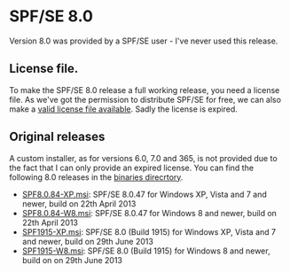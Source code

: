 # SPF/SE 8.0
Version 8.0 was provided by a SPF/SE user - I've never used this release.

## License file.
To make the SPF/SE 8.0 release a full working release, you need a license file.
As we've got the permission to distribute SPF/SE for free, we can also make a [valid license file available](binaries/SPFLicense.dat).
Sadly the license is expired.

## Original releases
A custom installer, as for versions 6.0, 7.0 and 365, is not provided due to the fact that I can only provide an expired license. You can find the following 8.0 releases in the [binaries direcrtory](binaries).


* [SPF8.0.84-XP.msi](binaries/SPF8.0.84-XP.msi): SPF/SE 8.0.47 for Windows XP, Vista and 7 and newer, build on 22th April 2013
* [SPF8.0.84-W8.msi](binaries/SPF8.0.84-W8.msi): SPF/SE 8.0.47 for Windows 8 and newer, build on 22th April 2013
* [SPF1915-XP.msi](binaries/SPF1915-XP.msi): SPF/SE 8.0 (Build 1915) for Windows XP, Vista and 7 and newer, build on 29th June 2013
* [SPF1915-W8.msi](binaries/SPF1915-W8.msi): SPF/SE 8.0 (Build 1915) for Windows 8 and newer, build on on 29th June 2013
